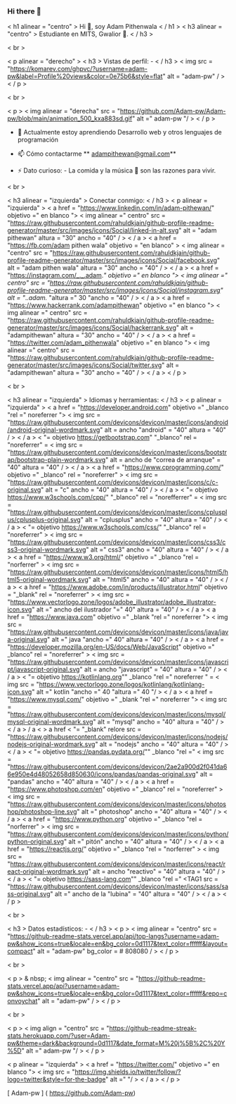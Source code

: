 ### Hi there 👋

<!--
**Khala87/Khala87** is a ✨ _special_ ✨ repository because its `README.md` (this file) appears on your GitHub profile.

Here are some ideas to get you started:

- 🔭 I’m currently working on ...
- 🌱 I’m currently learning ...
- 👯 I’m looking to collaborate on ...
- 🤔 I’m looking for help with ...
- 💬 Ask me about ...
- 📫 How to reach me: ...
- 😄 Pronouns: ...
- ⚡ Fun fact: ...
-->

< h1 alinear = "centro" > Hi 👋, soy Adam Pithenwala < / h1 >
< h3 alinear = "centro" > Estudiante en MITS, Gwalior 🌟. < / h3 >

< br >

< p alinear = "derecho" > < h3 > Vistas de perfil: - < / h3 > < img src = "https://komarev.com/ghpvc/?username=adam-pw&label=Profile%20views&color=0e75b6&style=flat"
    alt = "adam-pw" / > 
  < / p >

< br >

< p > < img alinear = "derecha" src = "https://github.com/Adam-pw/Adam-pw/blob/main/animation_500_kxa883sd.gif" alt =" adam-pw "/ > < / p >


- 🌱 Actualmente estoy aprendiendo Desarrollo web y otros lenguajes de programación

- 📫 Cómo contactarme ** adampithewan@gmail.com**

- ⚡ Dato curioso: - La comida y la música 🎵 son las razones para vivir.

< br >

< h3 alinear = "izquierda" > Conectar conmigo: < / h3 >
< p alinear = "izquierda" >
  < a href = "https://www.linkedin.com/in/adam-pithewan/" objetivo =" en blanco "> < img alinear =" centro"
      src = "https://raw.githubusercontent.com/rahuldkjain/github-profile-readme-generator/master/src/images/icons/Social/linked-in-alt.svg"
      alt = "adam pithewan" altura = "30" ancho = "40" / > < / a >
  < a href = "https://fb.com/adam pithen wala" objetivo = "en blanco" > < img alinear = "centro"
      src = "https://raw.githubusercontent.com/rahuldkjain/github-profile-readme-generator/master/src/images/icons/Social/facebook.svg"
      alt = "adam pithen wala" altura = "30" ancho = "40" / > < / a >
  < a href = "https://instagram.com/_._.adam._" objetivo =" en blanco "> < img alinear =" centro"
      src = "https://raw.githubusercontent.com/rahuldkjain/github-profile-readme-generator/master/src/images/icons/Social/instagram.svg"
      alt = "_._.adam._ "altura =" 30 "ancho = "40" / > < / a >
  < a href = "https://www.hackerrank.com/adampithewan" objetivo =" en blanco "> < img alinear =" centro"
      src = "https://raw.githubusercontent.com/rahuldkjain/github-profile-readme-generator/master/src/images/icons/Social/hackerrank.svg"
      alt = "adampithewan" altura = "30" ancho = "40" / > < / a >
 < a href = "https://twitter.com/adam_pithenwala" objetivo =" en blanco "> < img alinear =" centro"
      src = "https://raw.githubusercontent.com/rahuldkjain/github-profile-readme-generator/master/src/images/icons/Social/twitter.svg"
      alt = "adampithewan" altura = "30" ancho = "40" / > < / a >
< / p >

< br >

< h3 alinear = "izquierda" > Idiomas y herramientas: < / h3 >
< p alinear = "izquierda" > < a href = "https://developer.android.com" objetivo =" _blanco "rel =" noreferrer "> < img
      src = "https://raw.githubusercontent.com/devicons/devicon/master/icons/android/android-original-wordmark.svg"
      alt = ancho "android" = "40" altura = "40" / > < / a > < "= objetivo https://getbootstrap.com" "_blanco" rel = "noreferrer" =
    < img src = "https://raw.githubusercontent.com/devicons/devicon/master/icons/bootstrap/bootstrap-plain-wordmark.svg"
      alt = ancho de "correa de arranque" = "40" altura = "40" / > < / a > < a href = "https://www.cprogramming.com/" objetivo =" _blanco"
    rel = "noreferrer" > < img src = "https://raw.githubusercontent.com/devicons/devicon/master/icons/c/c-original.svg"
      alt = "c" ancho = "40" altura = "40" / > < / a > < "= objetivo https://www.w3schools.com/cpp/" "_blanco" rel = "norefferrer" =
    < img src = "https://raw.githubusercontent.com/devicons/devicon/master/icons/cplusplus/cplusplus-original.svg"
      alt = "cplusplus" ancho = "40" altura = "40" / > < / a > < "= objetivo https://www.w3schools.com/css/" "_blanco"
    rel = "noreferrer" > < img
      src = "https://raw.githubusercontent.com/devicons/devicon/master/icons/css3/css3-original-wordmark.svg" alt =" css3"
      ancho = "40" altura = "40" / > < / a > < a href = "https://www.w3.org/html/" objetivo =" _blanco "rel = "norferrer" > < img
      src = "https://raw.githubusercontent.com/devicons/devicon/master/icons/html5/html5-original-wordmark.svg"
      alt = "html5" ancho = "40" altura = "40" / > < / a > < a href = "https://www.adobe.com/in/products/illustrator.html"
    objetivo = "_blank" rel = "noreferrer" > < img
      src = "https://www.vectorlogo.zone/logos/adobe_illustrator/adobe_illustrator-icon.svg" alt =" ancho del ilustrador "=" 40"
      altura = "40" / > < / a > < a href = "https://www.java.com" objetivo =" _blank "rel =" noreferrer "> < img
      src = "https://raw.githubusercontent.com/devicons/devicon/master/icons/java/java-original.svg" alt =" java "ancho =" 40"
      altura = "40" / > < / a > < a href = "https://developer.mozilla.org/en-US/docs/Web/JavaScript" objetivo =" _blanco"
    rel = "noreferrer" > < img
      src = "https://raw.githubusercontent.com/devicons/devicon/master/icons/javascript/javascript-original.svg"
      alt = ancho "javascript" = "40" altura = "40" / > < / a > < "= objetivo https://kotlinlang.org"" _blanco "rel =" noreferrer " =
    < img src = "https://www.vectorlogo.zone/logos/kotlinlang/kotlinlang-icon.svg" alt =" kotlin "ancho =" 40 "altura =" 40 "/ >
  < / a > < a href = "https://www.mysql.com/" objetivo =" _blank "rel =" noreferrer "> < img
      src = "https://raw.githubusercontent.com/devicons/devicon/master/icons/mysql/mysql-original-wordmark.svg"
      alt = "mysql" ancho = "40" altura = "40" / > < / a > / a < > a href < "= "_blank" relore
      src = "https://raw.githubusercontent.com/devicons/devicon/master/icons/nodejs/nodejs-original-wordmark.svg"
      alt = "nodejs" ancho = "40" altura = "40" / > < / a > < "= objetivo https://pandas.pydata.org/"" _blanco "rel ="
    < img
      src = "https://raw.githubusercontent.com/devicons/devicon/2ae2a900d2f041da66e950e4d48052658d850630/icons/pandas/pandas-original.svg"
      alt = "pandas" ancho = "40" altura = "40" / > < / a > < a href = "https://www.photoshop.com/en" objetivo =" _blanco"
    rel = "noreferrer" > < img
      src = "https://raw.githubusercontent.com/devicons/devicon/master/icons/photoshop/photoshop-line.svg" alt =" photoshop"
      ancho = "40" altura = "40" / > < / a > < a href = "https://www.python.org" objetivo =" _blanco "rel = "norferrer" > < img
      src = "https://raw.githubusercontent.com/devicons/devicon/master/icons/python/python-original.svg" alt =" pitón"
      ancho = "40" altura = "40" / > < / a > < a href = "https://reactjs.org/" objetivo =" _blanco "rel = "norferrer" > < img
      src = "https://raw.githubusercontent.com/devicons/devicon/master/icons/react/react-original-wordmark.svg"
      alt = ancho "reactivo" = "40" altura = "40" / > < / a > < "= objetivo https://sass-lang.com"" _blanco "rel =" <TAG1
      src = "https://raw.githubusercontent.com/devicons/devicon/master/icons/sass/sass-original.svg" alt =" ancho de la "lubina" = "40"
      altura = "40" / > < / a > < / p >

< br >

< h3 > Datos estadísticos: - < / h3 >
< p > < img alinear = "centro"
    src = "https://github-readme-stats.vercel.app/api/top-langs?username=adam-pw&show_icons=true&locale=en&bg_color=0d1117&text_color=ffffff&layout=compact"
    alt = "adam-pw" 
    bg_color = # 808080 / > < / p >

< br >

< p > & nbsp; < img alinear = "centro" src = "https://github-readme-stats.vercel.app/api?username=adam-pw&show_icons=true&locale=en&bg_color=0d1117&text_color=ffffff&repo=convoychat"
    alt = "adam-pw" / > < / p >

< br >

< p > < img align = "centro" src = "https://github-readme-streak-stats.herokuapp.com/?user=Adam-pw&theme=dark&background=0d1117&date_format=M%20j%5B%2C%20Y%5D" alt =" adam-pw "/ > < / p >
      
< p alinear = "izquierda" > < a href = "https://twitter.com/" objetivo =" en blanco "> < img
      src = "https://img.shields.io/twitter/follow/?logo=twitter&style=for-the-badge" alt =" "/ > < / a > < / p >

[ Adam-pw ] ( https://github.com/Adam-pw)
